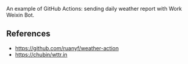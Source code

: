 An example of GitHub Actions: sending daily weather report with Work Weixin Bot.

## References

- <https://github.com/ruanyf/weather-action>
- <https://chubin/wttr.in>
